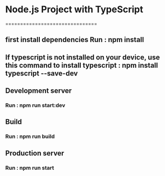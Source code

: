 # Node.js Project with TypeScript

===============================

## first install dependencies Run : npm install

## If typescript is not installed on your device, use this command to install typescript : npm install typescript --save-dev

## Development server



### Run : npm run start:dev

## Build



### Run : npm run build

## Production server



### Run : npm run start

